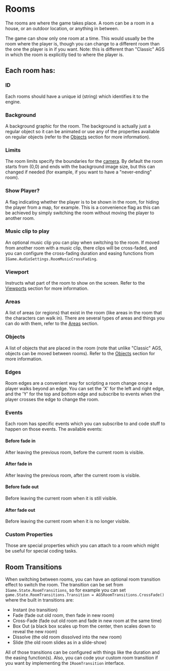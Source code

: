 # Rooms

The rooms are where the game takes place. A room can be a room in a house, or an outdoor location, or anything in between.

The game can show only one room at a time. This would usually be the room where the player is, though you can change to a different room than the one the player is in if you want. Note: this is different than "Classic" AGS in which the room is explicitly tied to where the player is.

## Each room has:

### ID

Each rooms should have a unique id (string) which identifies it to the engine.

### Background

A background graphic for the room. The background is actually just a regular object so it can be animated or use any of the properties available on regular objects (refer to the [Objects](objects.md) section for more information).

### Limits

The room limits specify the boundaries for the [camera](#Camera). By default the room starts from (0,0) and ends with the background image size, but this can changed if needed (for example, if you want to have a "never-ending" room).

### Show Player? 

A flag indicating whether the player is to be shown in the room, for hiding the player from a map, for example. This is a convenience flag as this can be achieved by simply switching the room without moving the player to another room.

### Music clip to play

An optional music clip you can play when switching to the room. If moved from another room with a music clip, there clips will be cross-faded, and you can configure the cross-fading duration and easing functions from `IGame.AudioSettings.RoomMusicCrossFading`.

### Viewport

Instructs what part of the room to show on the screen.
Refer to the [Viewports](viewports.md) section for more information.
	
### Areas

A list of areas (or regions) that exist in the room (like areas in the room that the characters can walk in). There are several types of areas and things you can do with them, refer to the [Areas](areas.md) section.

### Objects

A list of objects that are placed in the room (note that unlike "Classic" AGS, objects can be moved between rooms). Refer to the [Objects](objects.md) section for more information.

### Edges

Room edges are a convenient way for scripting a room change once a player walks beyond an edge. You can set the 'X' for the left and right edge, and the 'Y' for the top and bottom edge and subscribe to events when the player crosses the edge to change the room.

### Events

Each room has specific events which you can subscribe to and code stuff to happen on those events. The available events:
#### Before fade in

After leaving the previous room, before the current room is visible.

#### After fade in

After leaving the previous room, after the current room is visible.

#### Before fade out

Before leaving the current room when it is still visible.

#### After fade out

Before leaving the current room when it is no longer visible.

### Custom Properties

Those are special properties which you can attach to a room which might be useful for special coding tasks.

## Room Transitions

When switching between rooms, you can have an optional room transition effect to switch the room.
The transition can be set from `IGame.State.RoomTransitions`, so for example you can set `game.State.RoomTransitions.Transition = AGSRoomTransitions.CrossFade()` where the built in transitions are:

- Instant (no transition)
- Fade (fade out old room, then fade in new room)
- Cross-Fade (fade out old room and fade in new room at the same time)
- Box Out (a black box scales up from the center, then scales down to reveal the new room)
- Dissolve (the old room dissolved into the new room)
- Slide (the old room slides as in a slide-show)

All of those transitions can be configured with things like the duration and the easing function(s). 
Also, you can code your custom room transition if you want by implementing the `IRoomTransition` interface.
